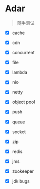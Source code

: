 

# Adar
> 随手测试

* [x] cache 
* [x] cdn 
* [x] concurrent
* [x] file
* [x] lambda 
* [x] nio
* [x] netty
* [x] object pool 
* [x] push 
* [x] queue
* [x] socket
* [x] zip
* [x] redis
* [x] jms
* [x] zookeeper
* [x] jdk bugs


